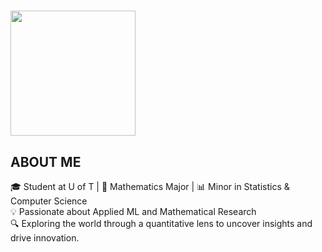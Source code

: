 <h1>
    <img src="https://media.giphy.com/media/FMg8v84fdwdJmkgtF6/giphy.gif?cid=790b76110clfp9s6aemv15v5bp2pf0vw4dutio64duu4h080&ep=v1_stickers_search&rid=giphy.gif&ct=s" width="200">
</h1>
<h2>ABOUT ME</h2>

<div>
    🎓 Student at U of T | 📐 Mathematics Major | 📊 Minor in Statistics & Computer Science<br>
    💡 Passionate about Applied ML and Mathematical Research<br>
    🔍 Exploring the world through a quantitative lens to uncover insights and drive innovation.
</div>
